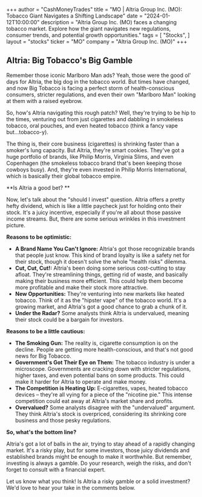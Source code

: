+++
author = "CashMoneyTrades"
title = "MO |  Altria Group Inc. (MO): Tobacco Giant Navigates a Shifting Landscape"
date = "2024-01-12T10:00:00"
description = "Altria Group Inc. (MO) faces a changing tobacco market. Explore how the giant navigates new regulations, consumer trends, and potential growth opportunities."
tags = [
"Stocks",
]
layout = "stocks"
ticker = "MO"
company = "Altria Group Inc. (MO)"
+++
        


## Altria: Big Tobacco's Big Gamble 

Remember those iconic Marlboro Man ads? Yeah, those were the good ol' days for Altria, the big dog in the tobacco world.  But times have changed, and now Big Tobacco is facing a perfect storm of health-conscious consumers, stricter regulations, and even their own "Marlboro Man" looking at them with a raised eyebrow.

So, how's Altria navigating this rough patch? Well, they're trying to be hip to the times, venturing out from just cigarettes and dabbling in smokeless tobacco, oral pouches, and even heated tobacco (think a fancy vape but...tobacco-y).

The thing is, their core business (cigarettes) is shrinking faster than a smoker's lung capacity.  But Altria, they're smart cookies. They've got a huge portfolio of brands, like Philip Morris, Virginia Slims, and even Copenhagen (the smokeless tobacco brand that's been keeping those cowboys busy).  And, they're even invested in Philip Morris International, which is basically their global tobacco empire.

**Is Altria a good bet?  **

Now, let's talk about the "should I invest" question. Altria offers a pretty hefty dividend, which is like a little paycheck just for holding onto their stock.  It's a juicy incentive, especially if you're all about those passive income streams. But, there are some serious wrinkles in this investment picture.

**Reasons to be optimistic:**

* **A Brand Name You Can't Ignore:** Altria's got those recognizable brands that people just know.  This kind of brand loyalty is like a safety net for their stock, though it doesn't solve the whole "health risks" dilemma. 
* **Cut, Cut, Cut!:** Altria's been doing some serious cost-cutting to stay afloat.  They're streamlining things, getting rid of waste, and basically making their business more efficient.  This could help them become more profitable and make their stock more attractive. 
* **New Opportunities:** They're venturing into new markets like heated tobacco.  Think of it as the "hipster vape" of the tobacco world.  It's a growing market, and Altria's got a good chance to grab a chunk of it. 
* **Under the Radar?** Some analysts think Altria is undervalued, meaning their stock could be a bargain for investors. 

**Reasons to be a little cautious:**

* **The Smoking Gun:**  The reality is, cigarette consumption is on the decline.  People are getting more health-conscious, and that's not good news for Big Tobacco.
* **Government's Got Their Eye on Them:** The tobacco industry is under a microscope. Governments are cracking down with stricter regulations, higher taxes, and even potential bans on some products. This could make it harder for Altria to operate and make money. 
* **The Competition is Heating Up:**  E-cigarettes, vapes, heated tobacco devices – they're all vying for a piece of the "nicotine pie."  This intense competition could eat away at Altria's market share and profits. 
* **Overvalued?** Some analysts disagree with the "undervalued" argument. They think Altria's stock is overpriced, considering its shrinking core business and those pesky regulations.

**So, what's the bottom line?**

Altria's got a lot of balls in the air, trying to stay ahead of a rapidly changing market.  It's a risky play, but for some investors, those juicy dividends and established brands might be enough to make it worthwhile.  But remember, investing is always a gamble.  Do your research, weigh the risks, and don't forget to consult with a financial expert. 

Let us know what you think!  Is Altria a risky gamble or a solid investment?  We'd love to hear your take in the comments below. 

        